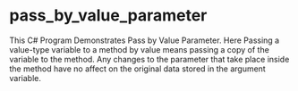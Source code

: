 # pass_by_value_parameter

This C# Program Demonstrates Pass by Value Parameter. Here Passing a value-type variable to a method by value means passing a copy of the variable to the method. Any changes to the parameter that take place inside the method have no affect on the original data stored in the argument variable.
